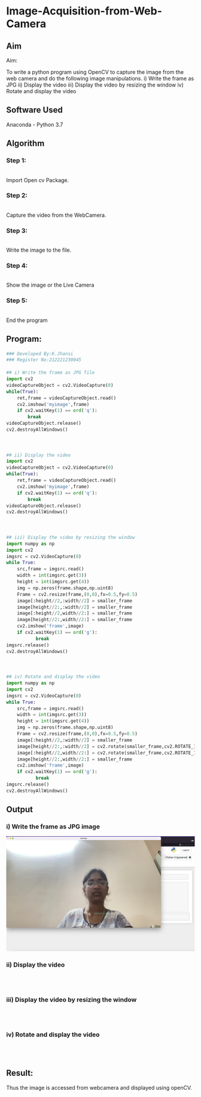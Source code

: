 # Image-Acquisition-from-Web-Camera
## Aim
 
Aim:
 
To write a python program using OpenCV to capture the image from the web camera and do the following image manipulations.
i) Write the frame as JPG 
ii) Display the video 
iii) Display the video by resizing the window
iv) Rotate and display the video

## Software Used
Anaconda - Python 3.7
## Algorithm
### Step 1:
<br>Import Open cv Package.

### Step 2:
<br>Capture the video from the WebCamera.

### Step 3:
<br>Write the image to the file.

### Step 4:
<br>Show the image or the Live Camera

### Step 5:
<br>End the program

## Program:
``` Python
### Developed By:K.Jhansi
### Register No:212221230045

## i) Write the frame as JPG file
import cv2
videoCaptureObject = cv2.VideoCapture(0)
while(True):
    ret,frame = videoCaptureObject.read()
    cv2.imshow('myimage',frame)
    if cv2.waitKey(1) == ord('q'):
        break
videoCaptureObject.release()
cv2.destroyAllWindows()



## ii) Display the video
import cv2
videoCaptureObject = cv2.VideoCapture(0)
while(True):
    ret,frame = videoCaptureObject.read()
    cv2.imshow('myimage',frame)
    if cv2.waitKey(1) == ord('q'):
        break
videoCaptureObject.release()
cv2.destroyAllWindows()



## iii) Display the video by resizing the window
import numpy as np
import cv2
imgsrc = cv2.VideoCapture(0)
while True:
    src,frame = imgsrc.read()
    width = int(imgsrc.get(3))
    height = int(imgsrc.get(4))
    img = np.zeros(frame.shape,np.uint8)
    Frame = cv2.resize(frame,(0,0),fx=0.5,fy=0.5)
    image[:height//2,:width//2] = smaller_frame
    image[height//2:,:width//2] = smaller_frame
    image[:height//2,width//2:] = smaller_frame
    image[height//2:,width//2:] = smaller_frame
    cv2.imshow('frame',image)
    if cv2.waitKey(1) == ord('g'):
           break
imgsrc.release()
cv2.destroyAllWindows()



## iv) Rotate and display the video
import numpy as np
import cv2
imgsrc = cv2.VideoCapture(0)
while True:
    src,frame = imgsrc.read()
    width = int(imgsrc.get(3))
    height = int(imgsrc.get(4))
    img = np.zeros(frame.shape,np.uint8)
    Frame = cv2.resize(frame,(0,0),fx=0.5,fy=0.5)
    image[:height//2,:width//2] = smaller_frame
    image[height//2:,:width//2] = cv2.rotate(smaller_frame,cv2.ROTATE_180)
    image[:height//2,width//2:] = cv2.rotate(smaller_frame,cv2.ROTATE_180)
    image[height//2:,width//2:] = smaller_frame
    cv2.imshow('frame',image)
    if cv2.waitKey(1) == ord('g'):
           break
imgsrc.release()
cv2.destroyAllWindows()

```
## Output

### i) Write the frame as JPG image
![output](https://github.com/jhansi21005096/Image-acquisition-from-web-camera/blob/main/image.jpeg)


### ii) Display the video
</br>
</br>


### iii) Display the video by resizing the window
</br>
</br>



### iv) Rotate and display the video
</br>
</br>





## Result:
Thus the image is accessed from webcamera and displayed using openCV.
